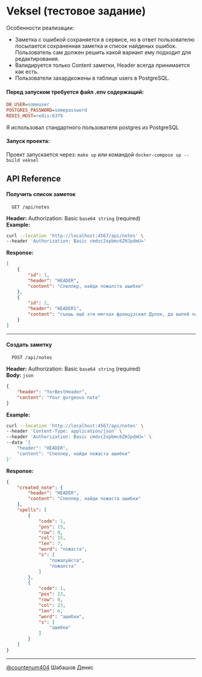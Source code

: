 # Veksel (тестовое задание)

Особенности реализации:   
- Заметка с ошибкой сохраняется в сервисе, но в ответ пользователю посылается сохраненная заметка и список найденых ошибок. Пользователь сам должен решить какой вариант ему подходит для редактирования.
- Валидируется только Content заметки, Header всегда принимается как есть.
- Пользователи захардкожены в таблице users в PostgreSQL.

#### Перед запуском требуется файл .env содержащий:
```cfg
DB_USER=someuser
POSTGRES_PASSWORD=somepassword
REDIS_HOST=redis:6379
```
Я использовал стандартного пользователя postgres из PostgreSQL

#### Запуск проекта:   
Проект запускается через: `make up` или командой `docker-compose up --build veksel`


## API Reference

#### Получить список заметок

```http
  GET /api/notes
```
**Header:** Authorization: Basic `base64 string` (required)   
**Example:**
```bash
curl --location 'http://localhost:4567/api/notes' \
--header 'Authorization: Basic cmdvc2xpbmc6ZHJpdmU='
```
**Response:**
```json
[
    {
        "id": 1,
        "header": "HEADER",
        "content": "Спеллер, найди пожалста ашибке"
    },
    {
        "id": 2,
        "header": "HEADER1",
        "content": "съешь ещё эти мягках французскил Дулок, да выпей чаю"
    }
]
```
---

#### Создать заметку

```http
  POST /api/notes
```
**Header:** Authorization: Basic `base64 string` (required)  
**Body:** `json`
```json
{
    "header": "YorBestHeader",
    "content": "Your gorgeous note"
}
```

**Example:**
```bash
curl --location 'http://localhost:4567/api/notes' \
--header 'Content-Type: application/json' \
--header 'Authorization: Basic cmdvc2xpbmc6ZHJpdmU=' \
--data '{
    "header": "HEADER",
    "content": "Спеллер, найди пожаста ашибки"
}'
```

**Response:**
```json
{
    "created_note": {
        "header": "HEADER",
        "content": "Спеллер, найди пожаста ашибки"
    },
    "spells": [
        {
            "code": 1,
            "pos": 15,
            "row": 0,
            "col": 15,
            "len": 7,
            "word": "пожаста",
            "s": [
                "пожалуйста",
                "пожалста"
            ]
        },
        {
            "code": 1,
            "pos": 23,
            "row": 0,
            "col": 23,
            "len": 6,
            "word": "ашибки",
            "s": [
                "ошибки"
            ]
        }
    ]
}
```

---

[@сountenum404](https://www.github.com/сountenum404) Шабашов Денис
